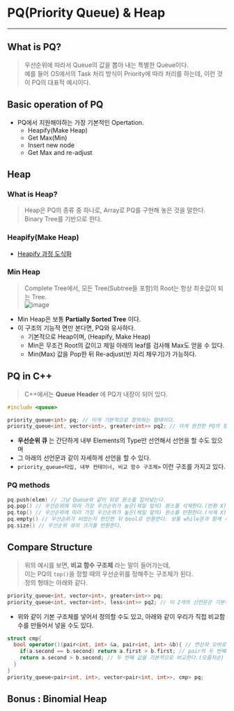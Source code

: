 # PQ(Priority Queue) & Heap
---
## What is PQ?
> 우선순위에 따라서 Queue의 값을 뽑아 내는 특별한 Queue이다.  
> 예를 들어 OS에서의 Task 처리 방식이 Priority에 따라 처리를 하는데, 이런 것이 PQ의 대표적 예시이다.  

## Basic operation of PQ
- PQ에서 지원해야하는 가장 기본적인 Opertation.
  - Heapify(Make Heap)
  - Get Max(Min)
  - Insert new node
  - Get Max and re-adjust

## Heap
### What is Heap?
> Heap은 PQ의 종류 중 하나로, Array로 PQ를 구현해 놓은 것을 말한다.  
> Binary Tree를 기반으로 한다.  

### Heapify(Make Heap)
- [Heapify 과정 도식화](https://github.com/Jinseop-Sim/PNU-Algorithm-Study/blob/main/TIP/Heapify%20%EA%B3%BC%EC%A0%95.md)

### Min Heap
> Complete Tree에서, 모든 Tree(Subtree들 포함)의 Root는 항상 최솟값이 되는 Tree.  
![image](https://user-images.githubusercontent.com/71700079/144560225-4da4478e-bd11-4359-8cc4-bca551946ef8.png)  

- Min Heap은 보통 __Partially Sorted Tree__ 이다.
- 이 구조의 기능적 면만 본다면, PQ와 유사하다.
  - 기본적으로 Heap이며, (Heapify, Make Heap)
  - Min은 무조건 Root의 값이고 제일 아래의 leaf를 검사해 Max도 얻을 수 있다.
  - Min(Max) 값을 Pop한 뒤 Re-adjust(빈 자리 채우기)가 가능하다.

## PQ in C++
> C++에서는 __Queue Header__ 에 PQ가 내장이 되어 있다.  
```C++
#include <queue>

priority_queue<int> pq; // 이게 기본적으로 정의하는 형태이다.
priority_queue<int, vector<int>, greater<int>> pq2; // 이게 완전한 PQ의 형태이다.
```
- __우선순위 큐__ 는 간단하게 내부 Elements의 Type만 선언해서 선언을 할 수도 있으며
- 그 아래의 선언문과 같이 자세하게 선언을 할 수 있다.
- ```priority_queue<타입, 내부 컨테이너, 비교 함수 구조체>``` 이런 구조를 가지고 있다.

### PQ methods
```C++
pq.push(elem) // 그냥 Queue와 같이 뒤로 원소를 집어넣는다.
pq.pop() // 우선순위에 따라 가장 우선순위가 높은(제일 앞의) 원소를 삭제한다.(반환 X)
pq.top() // 우선순위에 따라 가장 우선순위가 높은(제일 앞의) 원소를 반환한다.(삭제 X)
pq.empty() // 우선순위가 비었는지 판단한 뒤 bool로 반환한다. 보통 while문과 함께 사용된다.
pq.size() // 우선순위 큐의 크기를 반환한다.
```
## Compare Structure
> 위의 예시를 보면, __비교 함수 구조체__ 라는 말이 들어가는데,  
> 이는 PQ의 ```top()```을 정할 때의 우선순위를 정해주는 구조체가 된다.  
> 정의 형태는 아래와 같다.  

```C++
priority_queue<int, vector<int>, greater<int>> pq;
priority_queue<int, vector<int>, less<int>> pq2; // 이 2개의 선언문은 기본적인 내림차순, 오름차순의 우선순위를 결정하는 비교 구조체로 선언한 것이다.
```
- 위와 같이 기본 구조체를 넣어서 정의할 수도 있고, 아래와 같이 우리가 직접 비교함수를 만들어서 넣을 수도 있다.
```C++
struct cmp{
  bool operator()(pair<int, int> &a, pair<int, int> &b){ // 연산자 오버로딩
    if(a.second == b.second) return a.first > b.first; // pair의 두 번째 값이 같으면 첫번째 값 비교
    return a.second > b.second; // 두 번째 값을 기본적으로 비교한다.(오름차순)
  }
}
priority_queue<pair<int, int>, vector<pair<int, int>>, cmp> pq; 
```

## Bonus : Binomial Heap
